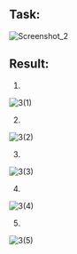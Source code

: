 ## Task: 

![Screenshot_2](https://user-images.githubusercontent.com/117121382/199118450-2fc8284e-670c-45a8-bece-47d4f4c56913.png)

## Result: 

1)
![3(1)](https://github.com/demurre/CPPLearning/assets/117121382/742b086d-a3bf-486a-96cd-020e09a33f6b)

2)
![3(2)](https://github.com/demurre/CPPLearning/assets/117121382/2f60db45-99d8-4f03-95f5-9e6f64d5c215)

3)
![3(3)](https://github.com/demurre/CPPLearning/assets/117121382/26fa60d7-1d90-476a-ae6d-57ebd1d97963)

4)
![3(4)](https://github.com/demurre/CPPLearning/assets/117121382/6f31e44c-8d2b-4e22-8d8a-44676fc8bf56)

5)
![3(5)](https://github.com/demurre/CPPLearning/assets/117121382/58ebbaa3-5417-46f8-b1ca-e7f5b257ed6b)




